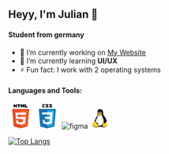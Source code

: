 ## Heyy, I'm Julian 👋
#### Student from germany

- 🔭 I’m currently working on [My Website](https://julianplatz.netlify.app) 
- 🌱 I’m currently learning **UI/UX**
- ⚡️ Fun fact: I work with 2 operating systems

#### Languages and Tools:
<p> 
  <img src="https://raw.githubusercontent.com/devicons/devicon/master/icons/html5/html5-original-wordmark.svg" alt="html5" width="50" height="50"/>
  <img src="https://raw.githubusercontent.com/devicons/devicon/master/icons/css3/css3-original-wordmark.svg" alt="css3" width="50" height="50"/>
  <img src="https://www.vectorlogo.zone/logos/figma/figma-icon.svg" alt="figma" width="40" height="40"/>
  <img src="https://raw.githubusercontent.com/devicons/devicon/master/icons/linux/linux-original.svg" alt="linux" width="40" height="40"/>
</p>

[![Top Langs](https://github-readme-stats.vercel.app/api/top-langs/?username=julianplatz&layout=compact)](https://github.com/anuraghazra/github-readme-stats)

